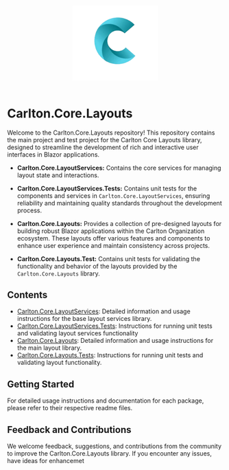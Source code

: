 <div align="center">
    <img src="../../images/CarltonLogo.png" alt="Carlton Logo" width="200" />
</div>
</br>

# Carlton.Core.Layouts

Welcome to the Carlton.Core.Layouts repository! This repository contains the main project and test project for the Carlton Core Layouts library, designed to streamline the development of rich and interactive user interfaces in Blazor applications.

- **Carlton.Core.LayoutServices:** Contains the core services for managing layout state and interactions.

- **Carlton.Core.LayoutServices.Tests:** Contains unit tests for the components and services in `Carlton.Core.LayoutServices`, ensuring reliability and maintaining quality standards throughout the development process.

 - **Carlton.Core.Layouts:** Provides a collection of pre-designed layouts for building robust Blazor applications within the Carlton Organization ecosystem. These layouts offer various features and components to enhance user experience and maintain consistency across projects.

- **Carlton.Core.Layouts.Test:** Contains unit tests for validating the functionality and behavior of the layouts provided by the `Carlton.Core.Layouts` library.

## Contents

- [Carlton.Core.LayoutServices](./Carlton.Core.LayoutServices/README.md):  Detailed information and usage instructions for the base layout services library.
- [Carlton.Core.LayoutServices.Tests](./Carlton.Core.LayoutServices.Tests/README.md): Instructions for running unit tests and validating layout services functionality
- [Carlton.Core.Layouts](./Carlton.Core.Layouts/README.md): Detailed information and usage instructions for the main layout library.
- [Carlton.Core.Layouts.Tests](./Carlton.Core.Layouts.Tests/README.md): Instructions for running unit tests and validating layout functionality.

## Getting Started

For detailed usage instructions and documentation for each package, please refer to their respective readme files.

## Feedback and Contributions

We welcome feedback, suggestions, and contributions from the community to improve the Carlton.Core.Layouts library. If you encounter any issues, have ideas for enhancemet
